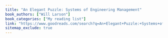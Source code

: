 ```yaml
---
title: "An Elegant Puzzle: Systems of Engineering Management"
book_authors: ["Will Larson"]
book_categories: ["My reading list"]
link: "https://www.goodreads.com/search?q=An+Elegant+Puzzle:+Systems+of+Engineering+Management+Will+Larson"
sitemap_exclude: true
---
```

